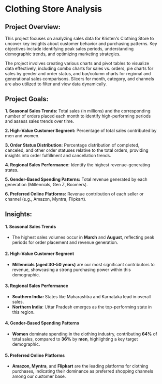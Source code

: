 # Clothing Store Analysis

## Project Overview:

This project focuses on analyzing sales data for Kristen's Clothing Store to uncover key insights about customer behavior and purchasing patterns. Key objectives include identifying peak sales periods, understanding demographic trends, and optimizing marketing strategies.

The project involves creating various charts and pivot tables to visualize data effectively, including combo charts for sales vs. orders, pie charts for sales by gender and order status, and bar/column charts for regional and generational sales comparisons. Slicers for month, category, and channels are also utilized to filter and view data dynamically.

## Project Goals:

**1. Seasonal Sales Trends:** Total sales (in millions) and the corresponding number of orders placed each month to identify high-performing periods and assess sales trends over time.

**2. High-Value Customer Segment:** Percentage of total sales contributed by men and women.

**3. Order Status Distribution:** Percentage distribution of completed, canceled, and other order statuses relative to the total orders, providing insights into order fulfillment and cancellation trends.

**4. Regional Sales Performance:** Identify the highest revenue-generating states.

**5. Gender-Based Spending Patterns:** Total revenue generated by each generation (Millennials, Gen Z, Boomers).

**6. Preferred Online Platforms:** Revenue contribution of each seller or channel (e.g., Amazon, Myntra, Flipkart).

## Insights:

#### 1. Seasonal Sales Trends
- The highest sales volumes occur in **March** and **August**, reflecting peak periods for order placement and revenue generation.

#### 2. High-Value Customer Segment
- **Millennials (aged 30-50 years)** are our most significant contributors to revenue, showcasing a strong purchasing power within this demographic.

#### 3. Regional Sales Performance
- **Southern India:** States like Maharashtra and Karnataka lead in overall sales.
- **Northern India:** Uttar Pradesh emerges as the top-performing state in this region.

#### 4. Gender-Based Spending Patterns
- **Women** dominate spending in the clothing industry, contributing **64%** of total sales, compared to **36%** by **men**, highlighting a key target demographic.

#### 5. Preferred Online Platforms
- **Amazon, Myntra**, and **Flipkart** are the leading platforms for clothing purchases, indicating their dominance as preferred shopping channels among our customer base.


